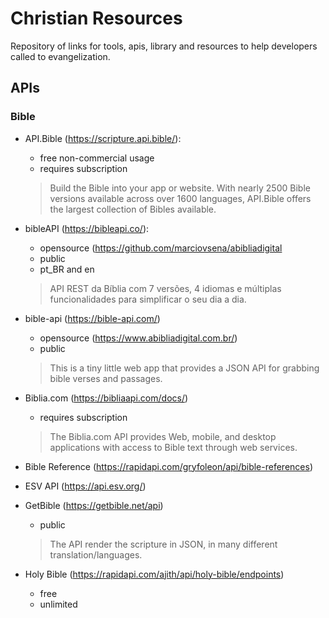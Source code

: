 # Christian Resources
Repository of links for tools, apis, library and resources to help developers called to evangelization.

## APIs
### Bible
- API.Bible (https://scripture.api.bible/): 
  - free non-commercial usage 
  - requires subscription
  > Build the Bible into your app or website.
  > With nearly 2500 Bible versions available across over 1600 languages, API.Bible offers the largest collection of Bibles available.
 
- bibleAPI (https://bibleapi.co/): 
  - opensource (https://github.com/marciovsena/abibliadigital
  - public
  - pt_BR and en
  > API REST da Bíblia com 7 versões, 4 idiomas e múltiplas funcionalidades para simplificar o seu dia a dia.
  
- bible-api (https://bible-api.com/)
  - opensource (https://www.abibliadigital.com.br/)
  - public
  > This is a tiny little web app that provides a JSON API for grabbing bible verses and passages.
  
- Biblia.com (https://bibliaapi.com/docs/)
  - requires subscription
  > The Biblia.com API provides Web, mobile, and desktop applications with access to Bible text through web services. 
  
- Bible Reference (https://rapidapi.com/gryfoleon/api/bible-references)

- ESV API (https://api.esv.org/)

- GetBible (https://getbible.net/api)
  - public
  > The API render the scripture in JSON, in many different translation/languages.

- Holy Bible (https://rapidapi.com/ajith/api/holy-bible/endpoints)
  - free
  - unlimited
